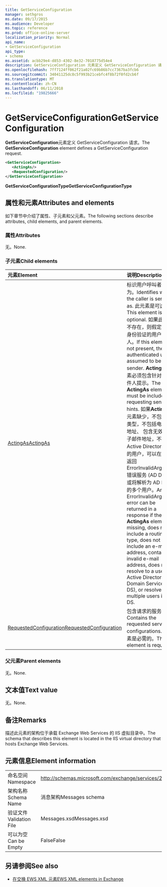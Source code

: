 ```yaml
---
title: GetServiceConfiguration
manager: sethgros
ms.date: 09/17/2015
ms.audience: Developer
ms.topic: reference
ms.prod: office-online-server
localization_priority: Normal
api_name:
- GetServiceConfiguration
api_type:
- schema
ms.assetid: acbb29e4-d853-4302-8e32-7018775d54e4
description: GetServiceConfiguration 元素定义 GetServiceConfiguration 请求。
ms.openlocfilehash: 7ff7124ff062f21a02fc69b86b7cc7367ba3fcb6
ms.sourcegitcommit: 34041125dc8c5f993b21cebfc4f8b72f0fd2cb6f
ms.translationtype: MT
ms.contentlocale: zh-CN
ms.lasthandoff: 06/11/2018
ms.locfileid: "19825666"
---
```

# <a name="getserviceconfiguration"></a><span data-ttu-id="c8abb-103">GetServiceConfiguration</span><span class="sxs-lookup"><span data-stu-id="c8abb-103">GetServiceConfiguration</span></span>

<span data-ttu-id="c8abb-104">**GetServiceConfiguration**元素定义 GetServiceConfiguration 请求。</span><span class="sxs-lookup"><span data-stu-id="c8abb-104">The **GetServiceConfiguration** element defines a GetServiceConfiguration request.</span></span> 
  
```XML
<GetServiceConfiguration>
   <ActingAs/>
   <RequestedConfiguration/>
</GetServiceConfiguration>
```

 <span data-ttu-id="c8abb-105">**GetServiceConfigurationType**</span><span class="sxs-lookup"><span data-stu-id="c8abb-105">**GetServiceConfigurationType**</span></span>
## <a name="attributes-and-elements"></a><span data-ttu-id="c8abb-106">属性和元素</span><span class="sxs-lookup"><span data-stu-id="c8abb-106">Attributes and elements</span></span>

<span data-ttu-id="c8abb-107">如下章节中介绍了属性、子元素和父元素。</span><span class="sxs-lookup"><span data-stu-id="c8abb-107">The following sections describe attributes, child elements, and parent elements.</span></span>
  
### <a name="attributes"></a><span data-ttu-id="c8abb-108">属性</span><span class="sxs-lookup"><span data-stu-id="c8abb-108">Attributes</span></span>

<span data-ttu-id="c8abb-109">无。</span><span class="sxs-lookup"><span data-stu-id="c8abb-109">None.</span></span>
  
### <a name="child-elements"></a><span data-ttu-id="c8abb-110">子元素</span><span class="sxs-lookup"><span data-stu-id="c8abb-110">Child elements</span></span>

|<span data-ttu-id="c8abb-111">**元素**</span><span class="sxs-lookup"><span data-stu-id="c8abb-111">**Element**</span></span>|<span data-ttu-id="c8abb-112">**说明**</span><span class="sxs-lookup"><span data-stu-id="c8abb-112">**Description**</span></span>|
|:-----|:-----|
|[<span data-ttu-id="c8abb-113">ActingAs</span><span class="sxs-lookup"><span data-stu-id="c8abb-113">ActingAs</span></span>](actingas.md) <br/> |<span data-ttu-id="c8abb-114">标识用户呼叫者发送为。</span><span class="sxs-lookup"><span data-stu-id="c8abb-114">Identifies who the caller is sending as.</span></span> <span data-ttu-id="c8abb-115">此元素是可选的。</span><span class="sxs-lookup"><span data-stu-id="c8abb-115">This element is optional.</span></span> <span data-ttu-id="c8abb-116">如果此元素不存在，则假定为经过身份验证的用户为发件人。</span><span class="sxs-lookup"><span data-stu-id="c8abb-116">If this element is not present, the authenticated user is assumed to be the sender.</span></span> <span data-ttu-id="c8abb-117">**ActingAs**元素必须包含针对请求发件人提示。</span><span class="sxs-lookup"><span data-stu-id="c8abb-117">The **ActingAs** element must be included for requesting sender hints.</span></span> <span data-ttu-id="c8abb-118">如果**ActingAs**元素缺少，不包括路由类型，不包括电子邮件地址、 包含无效的电子邮件地址，不能解决 Active Directory 域中的用户，可以在响应中返回 ErrorInvalidArgument 错误服务 (AD DS)，或将解析为 AD DS 中的多个用户。</span><span class="sxs-lookup"><span data-stu-id="c8abb-118">An ErrorInvalidArgument error can be returned in a response if the **ActingAs** element is missing, does not include a routing type, does not include an e-mail address, contains an invalid e-mail address, does not resolve to a user in Active Directory Domain Services (AD DS), or resolves to multiple users in AD DS.</span></span>  <br/> |
|[<span data-ttu-id="c8abb-119">RequestedConfiguration</span><span class="sxs-lookup"><span data-stu-id="c8abb-119">RequestedConfiguration</span></span>](requestedconfiguration.md) <br/> |<span data-ttu-id="c8abb-120">包含请求的服务配置。</span><span class="sxs-lookup"><span data-stu-id="c8abb-120">Contains the requested service configurations.</span></span> <span data-ttu-id="c8abb-121">此元素是必需的。</span><span class="sxs-lookup"><span data-stu-id="c8abb-121">This element is required.</span></span>  <br/> |
   
### <a name="parent-elements"></a><span data-ttu-id="c8abb-122">父元素</span><span class="sxs-lookup"><span data-stu-id="c8abb-122">Parent elements</span></span>

<span data-ttu-id="c8abb-123">无。</span><span class="sxs-lookup"><span data-stu-id="c8abb-123">None.</span></span>
  
## <a name="text-value"></a><span data-ttu-id="c8abb-124">文本值</span><span class="sxs-lookup"><span data-stu-id="c8abb-124">Text value</span></span>

<span data-ttu-id="c8abb-125">无。</span><span class="sxs-lookup"><span data-stu-id="c8abb-125">None.</span></span>
  
## <a name="remarks"></a><span data-ttu-id="c8abb-126">备注</span><span class="sxs-lookup"><span data-stu-id="c8abb-126">Remarks</span></span>

<span data-ttu-id="c8abb-127">描述此元素的架构位于承载 Exchange Web Services 的 IIS 虚拟目录中。</span><span class="sxs-lookup"><span data-stu-id="c8abb-127">The schema that describes this element is located in the IIS virtual directory that hosts Exchange Web Services.</span></span>
  
## <a name="element-information"></a><span data-ttu-id="c8abb-128">元素信息</span><span class="sxs-lookup"><span data-stu-id="c8abb-128">Element information</span></span>

|||
|:-----|:-----|
|<span data-ttu-id="c8abb-129">命名空间</span><span class="sxs-lookup"><span data-stu-id="c8abb-129">Namespace</span></span>  <br/> |http://schemas.microsoft.com/exchange/services/2006/messages  <br/> |
|<span data-ttu-id="c8abb-130">架构名称</span><span class="sxs-lookup"><span data-stu-id="c8abb-130">Schema Name</span></span>  <br/> |<span data-ttu-id="c8abb-131">消息架构</span><span class="sxs-lookup"><span data-stu-id="c8abb-131">Messages schema</span></span>  <br/> |
|<span data-ttu-id="c8abb-132">验证文件</span><span class="sxs-lookup"><span data-stu-id="c8abb-132">Validation File</span></span>  <br/> |<span data-ttu-id="c8abb-133">Messages.xsd</span><span class="sxs-lookup"><span data-stu-id="c8abb-133">Messages.xsd</span></span>  <br/> |
|<span data-ttu-id="c8abb-134">可以为空</span><span class="sxs-lookup"><span data-stu-id="c8abb-134">Can be Empty</span></span>  <br/> |<span data-ttu-id="c8abb-135">False</span><span class="sxs-lookup"><span data-stu-id="c8abb-135">False</span></span>  <br/> |
   
## <a name="see-also"></a><span data-ttu-id="c8abb-136">另请参阅</span><span class="sxs-lookup"><span data-stu-id="c8abb-136">See also</span></span>



- [<span data-ttu-id="c8abb-137">在交换 EWS XML 元素</span><span class="sxs-lookup"><span data-stu-id="c8abb-137">EWS XML elements in Exchange</span></span>](ews-xml-elements-in-exchange.md)

